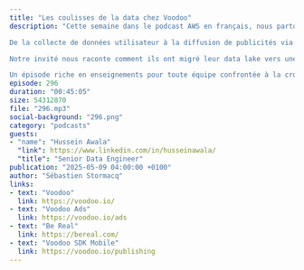 ```yaml
---
title: "Les coulisses de la data chez Voodoo"
description: "Cette semaine dans le podcast AWS en français, nous partons dans les coulisses de Voodoo, leader mondial des jeux mobiles, pour découvrir comment l’entreprise a transformé son infrastructure de données afin de répondre aux exigences de performance, de coûts et d’évolutivité.

De la collecte de données utilisateur à la diffusion de publicités via des enchères en temps réel, Voodoo s'appuie sur un système de données complexe, critique pour son activité. Mais lorsque la latence des dashboards et les coûts d'infrastructure ont explosé, il a fallu tout repenser.

Notre invité nous raconte comment ils ont migré leur data lake vers une architecture Lakehouse moderne, basée sur Apache Iceberg et Spark, hébergée sur Amazon S3. Ils partagent les raisons techniques et organisationnelles de cette décision, les bénéfices concrets (latence divisée par trois, coûts réduits de 20%) ainsi que les défis d'observabilité, de maintenance, et de gouvernance des données. L'épisode évoque aussi l’avenir de cette architecture, avec des outils comme Apache Quby ou des partenariats avec des startups spécialisées.

Un épisode riche en enseignements pour toute équipe confrontée à la croissance rapide de ses volumes de données et à la nécessité de concilier performance, coût et agilité."
episode: 296
duration: "00:45:05"
size: 54312870
file: "296.mp3"
social-background: "296.png"
category: "podcasts"
guests:
- "name": "Hussein Awala"
  "link": https://www.linkedin.com/in/husseinawala/
  "title": "Senior Data Engineer"
publication: "2025-05-09 04:00:00 +0100"
author: "Sébastien Stormacq"
links:
- text: "Voodoo"
  link: https://voodoo.io/
- text: "Voodoo Ads"
  link: https://voodoo.io/ads
- text: "Be Real"
  link: https://bereal.com/
- text: "Voodoo SDK Mobile"  
  link: https://voodoo.io/publishing
---
```


<!--
-20% de couts 
-30% de latence
-traiter 3x plus données qu'en 2024
-cluster spark : de 0 a 3000 CPU et 24Tb en moins de 2 minutes
-temps d'execution divisé par 10
-cout divisé par 3.5
-->